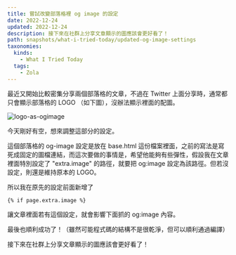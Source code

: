 ```yaml
---
title: 嘗試改變部落格裡 og image 的設定
date: 2022-12-24
updated: 2022-12-24
description: 接下來在社群上分享文章顯示的圖應該會更好看了！
path: snapshots/what-i-tried-today/updated-og-image-settings
taxonomies:
  kinds: 
    - What I Tried Today
  tags: 
    - Zola
---
```


最近又開始比較密集分享兩個部落格的文章，不過在 Twitter 上面分享時，通常都只會顯示部落格的 LOGO （如下圖），沒辦法顯示裡面的配圖。

<img src="https://pinchlime-screenshots.s3.ap-northeast-1.amazonaws.com/logo-as-ogimage_MrGaxT.webp" loading="lazy" alt="logo-as-ogimage" align=center />

今天剛好有空，想來調整這部分的設定。

這個部落格的 og-image 設定是放在 base.html 這份檔案裡面，之前的寫法是寫死成固定的圖檔連結，而這次要做的事情是，希望他能夠有些彈性，假設我在文章裡面特別設定了 "extra.image" 的路徑，就要把 og:image 設定為該路徑。但若沒設定，則還是維持原本的 LOGO。

所以我在原先的設定前面新增了

```
{% if page.extra.image %}
```

讓文章裡面若有這個設定，就會影響下面抓的 og:image 內容。

最後也順利成功了！（雖然可能程式碼的結構不是很乾淨，但可以順利通過編譯）

接下來在社群上分享文章顯示的圖應該會更好看了！